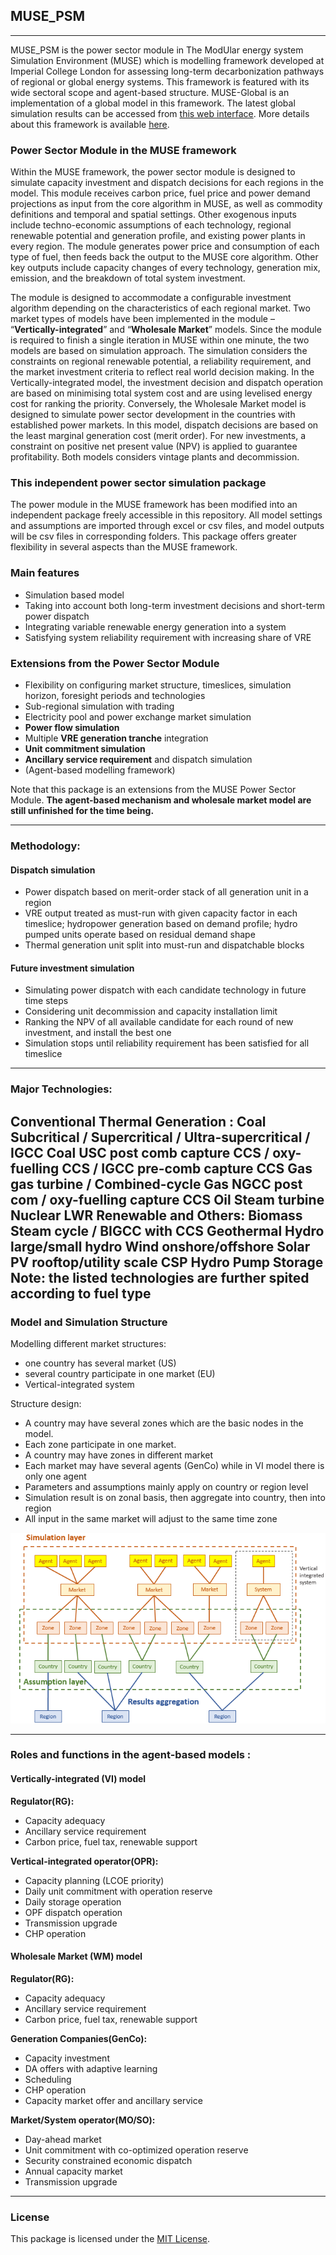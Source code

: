 
## MUSE_PSM

---

MUSE_PSM is the power sector module in The ModUlar energy system Simulation Environment (MUSE) which is modelling framework developed at Imperial College London for assessing long-term decarbonization pathways of regional or global energy systems. This framework is featured with its wide sectoral scope and agent-based structure. MUSE-Global is an implementation of a global model in this framework. The latest global simulation results can be accessed from [this web interface](http://www.museenergysimulator.co.uk/). More details about this framework is available [here](http://paris-reinforce.epu.ntua.gr/detailed_model_doc/muse).


### Power Sector Module in the MUSE framework
Within the MUSE framework, the power sector module is designed to simulate capacity investment and dispatch decisions for each regions in the model. This module receives carbon price, fuel price and power demand projections as input from the core algorithm in MUSE, as well as commodity definitions and temporal and spatial settings. Other exogenous inputs include techno-economic assumptions of each technology, regional renewable potential and generation profile, and existing power plants in every region. The module generates power price and consumption of each type of fuel, then feeds back the output to the MUSE core algorithm. Other key outputs include capacity changes of every technology, generation mix, emission, and the breakdown of total system investment.

The module is designed to accommodate a configurable investment algorithm depending on the characteristics of each regional market. Two market types of models have been implemented in the module – “**Vertically-integrated**” and “**Wholesale Market**” models. Since the module is required to finish a single iteration in MUSE within one minute, the two models are based on simulation approach. The simulation considers the constraints on regional renewable potential, a reliability requirement, and the market investment criteria to reflect real world decision making. In the Vertically-integrated model, the investment decision and dispatch operation are based on minimising total system cost and are using levelised energy cost for ranking the priority. Conversely, the Wholesale Market model is designed to simulate power sector development in the countries with established power markets. In this model, dispatch decisions are based on the least marginal generation cost (merit order). For new investments, a constraint on positive net present value (NPV) is applied to guarantee profitability. Both models considers vintage plants and decommission.

### This independent power sector simulation package
The power module in the MUSE framework has been modified into an independent package freely accessible in this repository. All model settings and assumptions are imported through excel or csv files, and model outputs will be csv files in corresponding folders. This package offers greater flexibility in several aspects than the MUSE framework.

### Main features
* Simulation based model
* Taking into account both long-term investment decisions and short-term power dispatch
* Integrating variable renewable energy generation into a system
* Satisfying system reliability requirement with increasing share of VRE

### Extensions from the Power Sector Module 
* Flexibility on configuring market structure, timeslices, simulation horizon, foresight periods and technologies
* Sub-regional simulation with trading 
* Electricity pool and power exchange market simulation
* **Power flow simulation**
* Multiple **VRE generation tranche** integration
* **Unit commitment simulation**
* **Ancillary service requirement** and dispatch simulation
* (Agent-based modelling framework)

Note that this package is an extensions from the MUSE Power Sector Module. **The agent-based mechanism and wholesale market model are still unfinished for the time being.**

---
### Methodology:
#### Dispatch simulation
* Power dispatch based on merit-order stack of all generation unit in a region
* VRE output treated as must-run with given capacity factor in each timeslice; hydropower generation based on demand profile; hydro pumped units operate based on residual demand shape
* Thermal generation unit split into must-run and dispatchable blocks
#### Future investment simulation
* Simulating power dispatch with each candidate technology in future time steps
* Considering unit decommission and capacity installation limit
* Ranking the NPV of all available candidate for each round of new investment, and install the best one
* Simulation stops until reliability requirement has been satisfied for all timeslice

---
### Major Technologies:
**Conventional Thermal Generation :**
Coal Subcritical / Supercritical / Ultra-supercritical / IGCC
Coal USC post comb capture CCS / oxy-fuelling CCS / IGCC pre-comb capture CCS
Gas gas turbine / Combined-cycle
Gas NGCC post com / oxy-fuelling capture CCS
Oil Steam turbine
Nuclear LWR
**Renewable and Others:**
Biomass Steam cycle / BIGCC with CCS
Geothermal
Hydro large/small hydro
Wind onshore/offshore
Solar PV rooftop/utility scale 
CSP
Hydro Pump Storage
Note: the listed technologies are further spited according to fuel type  
---
### Model and Simulation Structure

Modelling different market structures: 
* one country has several market (US)
* several country participate in one market (EU)
* Vertical-integrated system

Structure design:
* A country may have several zones which are the basic nodes in the model.
* Each zone participate in one market.
* A country may have zones in different market
* Each market may have several agents (GenCo) while in VI model there is only one agent
* Parameters and assumptions mainly apply on country or region level
* Simulation result is on zonal basis, then aggregate into country, then into region
* All input in the same market will adjust to the same time zone 

![Structure](/img/simulation_structure.png)

---
### Roles and functions in the agent-based models :

#### Vertically-integrated (VI) model
**Regulator(RG):**
* Capacity adequacy
* Ancillary service requirement
* Carbon price, fuel tax, renewable support

**Vertical-integrated operator(OPR):** 
* Capacity planning (LCOE priority)
* Daily unit commitment with operation reserve
* Daily storage operation
* OPF dispatch operation
* Transmission upgrade
* CHP operation

#### Wholesale Market (WM) model
**Regulator(RG):**
* Capacity adequacy
* Ancillary service requirement
* Carbon price, fuel tax, renewable support

**Generation Companies(GenCo):**
* Capacity investment
* DA offers with adaptive learning
* Scheduling
* CHP operation
* Capacity market offer and ancillary service

**Market/System operator(MO/SO):** 
* Day-ahead market
* Unit commitment with co-optimized operation reserve
* Security constrained economic dispatch
* Annual capacity market
* Transmission upgrade


---
### License
This package is licensed under the [MIT License](/LICENSE).


